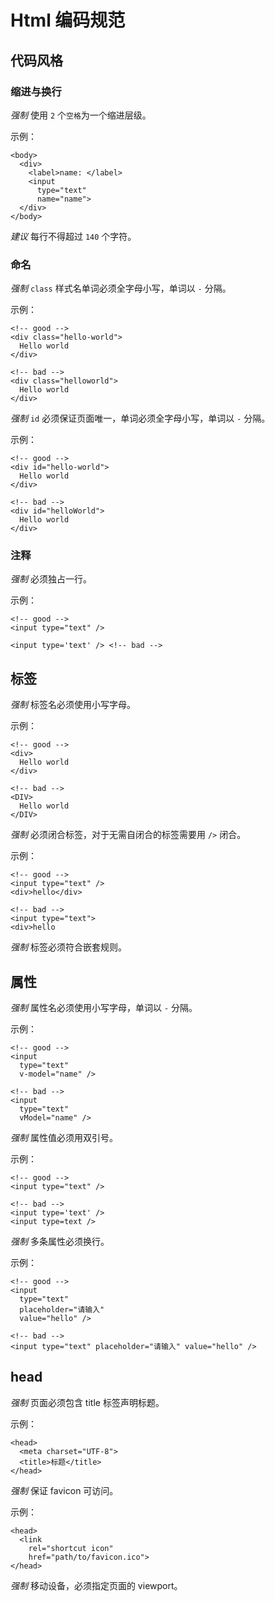 # Html 编码规范

## 代码风格

### 缩进与换行
*强制* 使用 `2` 个`空格`为一个缩进层级。

示例：
```
<body>
  <div>
    <label>name: </label>
    <input
      type="text"
      name="name">
  </div>
</body>
```

*建议* 每行不得超过 `140` 个字符。

### 命名
*强制* `class` 样式名单词必须全字母小写，单词以 `-` 分隔。

示例：
```
<!-- good -->
<div class="hello-world">
  Hello world
</div>

<!-- bad -->
<div class="helloworld">
  Hello world
</div>
```

*强制* `id` 必须保证页面唯一，单词必须全字母小写，单词以 `-` 分隔。

示例：
```
<!-- good -->
<div id="hello-world">
  Hello world
</div>

<!-- bad -->
<div id="helloWorld">
  Hello world
</div>
```

### 注释
*强制* 必须独占一行。

示例：
```
<!-- good -->
<input type="text" />

<input type='text' /> <!-- bad -->
```

## 标签
*强制* 标签名必须使用小写字母。

示例：
```
<!-- good -->
<div>
  Hello world
</div>

<!-- bad -->
<DIV>
  Hello world
</DIV>
```

*强制* 必须闭合标签，对于无需自闭合的标签需要用 `/>` 闭合。

示例：
```
<!-- good -->
<input type="text" />
<div>hello</div>

<!-- bad -->
<input type="text">
<div>hello
```

*强制* 标签必须符合嵌套规则。

## 属性
*强制* 属性名必须使用小写字母，单词以 `-` 分隔。

示例：
```
<!-- good -->
<input
  type="text"
  v-model="name" />

<!-- bad -->
<input
  type="text"
  vModel="name" />
```

*强制* 属性值必须用双引号。

示例：
```
<!-- good -->
<input type="text" />

<!-- bad -->
<input type='text' />
<input type=text />
```

*强制* 多条属性必须换行。

示例：
```
<!-- good -->
<input
  type="text"
  placeholder="请输入"
  value="hello" />

<!-- bad -->
<input type="text" placeholder="请输入" value="hello" />
```

## head
*强制* 页面必须包含 title 标签声明标题。

示例：
```
<head>
  <meta charset="UTF-8">
  <title>标题</title>
</head>
```

*强制* 保证 favicon 可访问。

示例：
```
<head>
  <link
    rel="shortcut icon"
    href="path/to/favicon.ico">
</head>
```

*强制* 移动设备，必须指定页面的 viewport。
